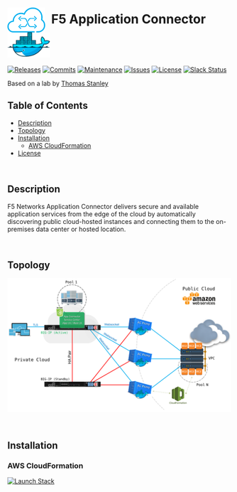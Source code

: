 # <img align="center" src="img/appc.png" height="56">&nbsp;&nbsp;F5 Application Connector&nbsp;&nbsp;<img align="center" src="img/docker.png" height="56">
[![Releases](https://img.shields.io/github/release/ArtiomL/f5-app-connector.svg)](https://github.com/ArtiomL/f5-app-connector/releases)
[![Commits](https://img.shields.io/github/commits-since/ArtiomL/f5-app-connector/v1.0.3.svg?label=commits%20since)](https://github.com/ArtiomL/f5-app-connector/commits/master)
[![Maintenance](https://img.shields.io/maintenance/yes/2017.svg)](https://github.com/ArtiomL/f5-app-connector/graphs/code-frequency)
[![Issues](https://img.shields.io/github/issues/ArtiomL/f5-app-connector.svg)](https://github.com/ArtiomL/f5-app-connector/issues)
[![License](https://img.shields.io/badge/license-Apache%20v2.0-blue.svg)](/LICENSE)
[![Slack Status](https://f5cloudsolutions.herokuapp.com/badge.svg)](https://f5cloudsolutions.herokuapp.com)

Based on a lab by [Thomas Stanley](https://github.com/tstanley93)

## Table of Contents
- [Description](#description)
- [Topology](#topology)
- [Installation](#installation)
	- [AWS CloudFormation](#aws-cloudformation)
- [License](LICENSE)

&nbsp;&nbsp;

## Description

F5 Networks Application Connector delivers secure and available application services from the edge of the cloud by automatically discovering public cloud-hosted instances and connecting them to the on-premises data center or hosted location.

&nbsp;&nbsp;

## Topology
<p align="center"><img src="img/act.png"></p>

&nbsp;&nbsp;

## Installation
### AWS CloudFormation
[![Launch Stack](https://cdn.rawgit.com/ArtiomL/f5-app-connector/master/img/cfls.svg)](https://console.aws.amazon.com/cloudformation/home?region=eu-central-1#/stacks/new?stackName=F5-Application-Connector&templateURL=https://s3.eu-central-1.amazonaws.com/f5-app-connector/aws_cf_stack.json)

&nbsp;&nbsp;

